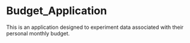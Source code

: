 # Budget_Application
This is an application designed to experiment data associated with their personal monthly budget.
